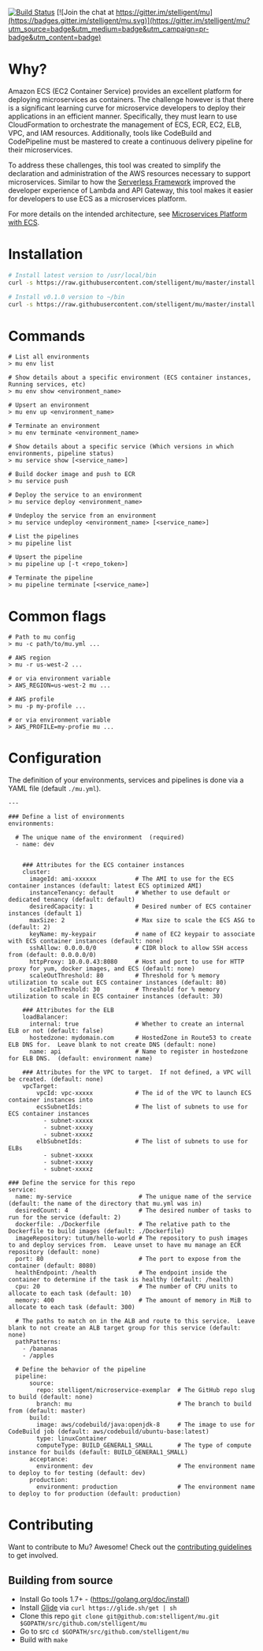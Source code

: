 [![Build Status](https://circleci.com/gh/stelligent/mu.svg?style=shield)](https://circleci.com/gh/stelligent/mu) [![Join the chat at https://gitter.im/stelligent/mu](https://badges.gitter.im/stelligent/mu.svg)](https://gitter.im/stelligent/mu?utm_source=badge&utm_medium=badge&utm_campaign=pr-badge&utm_content=badge)



# Why?
Amazon ECS (EC2 Container Service) provides an excellent platform for deploying microservices as containers.  The challenge however is that there is a significant learning curve for microservice developers to deploy their applications in an efficient manner.  Specifically, they must learn to use CloudFormation to orchestrate the management of ECS, ECR, EC2, ELB, VPC, and IAM resources.  Additionally, tools like CodeBuild and CodePipeline must be mastered to create a continuous delivery pipeline for their microservices.

To address these challenges, this tool was created to simplify the declaration and administration of the AWS resources necessary to support microservices.  Similar to how the [Serverless Framework](https://serverless.com/) improved the developer experience of Lambda and API Gateway, this tool makes it easier for developers to use ECS as a microservices platform.

For more details on the intended architecture, see [Microservices Platform with ECS](https://stelligent.com/2016/10/06/microservices-platform-with-ecs/).

# Installation

```bash
# Install latest version to /usr/local/bin
curl -s https://raw.githubusercontent.com/stelligent/mu/master/install.sh | sh

# Install v0.1.0 version to ~/bin
curl -s https://raw.githubusercontent.com/stelligent/mu/master/install.sh | INSTALL_VERSION=0.1.0 INSTALL_DIR=~/bin sh
```

# Commands

```
# List all environments
> mu env list

# Show details about a specific environment (ECS container instances, Running services, etc)
> mu env show <environment_name>

# Upsert an environment
> mu env up <environment_name>

# Terminate an environment
> mu env terminate <environment_name>

# Show details about a specific service (Which versions in which environments, pipeline status)
> mu service show [<service_name>]

# Build docker image and push to ECR
> mu service push

# Deploy the service to an environment
> mu service deploy <environment_name>

# Undeploy the service from an environment
> mu service undeploy <environment_name> [<service_name>]

# List the pipelines
> mu pipeline list

# Upsert the pipeline
> mu pipeline up [-t <repo_token>]

# Terminate the pipeline
> mu pipeline terminate [<service_name>]

```

# Common flags
```
# Path to mu config
> mu -c path/to/mu.yml ...

# AWS region
> mu -r us-west-2 ...

# or via environment variable
> AWS_REGION=us-west-2 mu ...

# AWS profile
> mu -p my-profile ...

# or via environment variable
> AWS_PROFILE=my-profie mu ...

```

# Configuration
The definition of your environments, services and pipelines is done via a YAML file (default `./mu.yml`).

```
---

### Define a list of environments
environments:

  # The unique name of the environment  (required)
  - name: dev


    ### Attributes for the ECS container instances
    cluster:
      imageId: ami-xxxxxx           # The AMI to use for the ECS container instances (default: latest ECS optimized AMI)
      instanceTenancy: default      # Whether to use default or dedicated tenancy (default: default)
      desiredCapacity: 1            # Desired number of ECS container instances (default 1)
      maxSize: 2                    # Max size to scale the ECS ASG to (default: 2)
      keyName: my-keypair           # name of EC2 keypair to associate with ECS container instances (default: none)
      sshAllow: 0.0.0.0/0           # CIDR block to allow SSH access from (default: 0.0.0.0/0)
      httpProxy: 10.0.0.43:8080     # Host and port to use for HTTP proxy for yum, docker images, and ECS (default: none)
      scaleOutThreshold: 80         # Threshold for % memory utilization to scale out ECS container instances (default: 80)
      scaleInThreshold: 30          # Threshold for % memory utilization to scale in ECS container instances (default: 30)

    ### Attributes for the ELB
    loadBalancer:
      internal: true                # Whether to create an internal ELB or not (default: false)
      hostedzone: mydomain.com      # HostedZone in Route53 to create ELB DNS for.  Leave blank to not create DNS (default: none)
      name: api                     # Name to register in hostedzone for ELB DNS.  (default: environment name)

    ### Attributes for the VPC to target.  If not defined, a VPC will be created. (default: none)
    vpcTarget:
        vpcId: vpc-xxxxx            # The id of the VPC to launch ECS container instances into
        ecsSubnetIds:               # The list of subnets to use for ECS container instances
          - subnet-xxxxx
          - subnet-xxxxy
          - subnet-xxxxz
        elbSubnetIds:               # The list of subnets to use for ELBs
          - subnet-xxxxx
          - subnet-xxxxy
          - subnet-xxxxz

### Define the service for this repo
service:
  name: my-service                   # The unique name of the service (default: the name of the directory that mu.yml was in)
  desiredCount: 4                    # The desired number of tasks to run for the service (default: 2)
  dockerfile: ./Dockerfile           # The relative path to the Dockerfile to build images (default: ./Dockerfile)
  imageRepository: tutum/hello-world # The repository to push images to and deploy services from.  Leave unset to have mu manage an ECR repository (default: none)
  port: 80                           # The port to expose from the container (default: 8080)
  healthEndpoint: /health            # The endpoint inside the container to determine if the task is healthy (default: /health)
  cpu: 20                            # The number of CPU units to allocate to each task (default: 10)
  memory: 400                        # The amount of memory in MiB to allocate to each task (default: 300)

  # The paths to match on in the ALB and route to this service.  Leave blank to not create an ALB target group for this service (default: none)
  pathPatterns:
    - /bananas
    - /apples

  # Define the behavior of the pipeline
  pipeline:
      source:
        repo: stelligent/microservice-exemplar  # The GitHub repo slug to build (default: none)
        branch: mu                              # The branch to build from (default: master)
      build:
        image: aws/codebuild/java:openjdk-8     # The image to use for CodeBuild job (default: aws/codebuild/ubuntu-base:latest)
        type: linuxContainer
        computeType: BUILD_GENERAL1_SMALL       # The type of compute instance for builds (default: BUILD_GENERAL1_SMALL)
      acceptance:
        environment: dev                        # The environment name to deploy to for testing (default: dev)
      production:
        environment: production                 # The environment name to deploy to for production (default: production)
```



# Contributing

Want to contribute to Mu?  Awesome!  Check out the [contributing guidelines](CONTRIBUTING.md) to get involved.

## Building from source

* Install Go tools 1.7+ - (https://golang.org/doc/install)
* Install [Glide](https://github.com/Masterminds/glide) via `curl https://glide.sh/get | sh`
* Clone this repo `git clone git@github.com:stelligent/mu.git $GOPATH/src/github.com/stelligent/mu`
* Go to src `cd $GOPATH/src/github.com/stelligent/mu`
* Build with `make`
